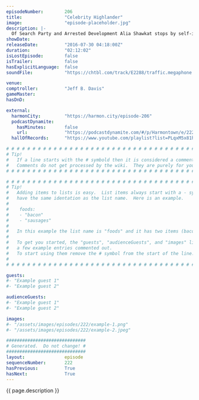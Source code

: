 ```yaml
---
episodeNumber:        206
title:                "Celebrity Highlander"
image:                "episode-placeholder.jpg"
description: |-
  Of Search Party and Arrested Development Alia Shawkat stops by self-imposed sleepy Harmontown with a historical 30 minute MeUndies commercial. Visit MeUndies.com/feral. Become a member at harmontown.com/live
showDate:             
releaseDate:          "2016-07-30 04:18:00Z"
duration:             "02:12:02"
isLostEpisode:        false
isTrailer:            false
hasExplicitLanguage:  false
soundFile:            "https://chtbl.com/track/E2288/traffic.megaphone.fm/STA9731376278.mp3?updated=1559933874"

venue:                
comptroller:          "Jeff B. Davis"
gameMaster:           
hasDnD:               

external:
  harmonCity:         "https://harmon.city/episode-206"
  podcastDynamite:
    hasMinutes:       false
    url:              "https://podcastdynamite.com/#/p/Harmontown/e/222/206"
  hallOfRecords:      "https://www.youtube.com/playlist?list=PLqxM5x81hNOZUDMurUCTuhvPGB2Bsltqd"

# # # # # # # # # # # # # # # # # # # # # # # # # # # # # # # # # # # # # # # # # # # # #
# Tip!
#   If a line starts with the # symbold then it is considered a comment.
#   Comments do not get processed by the wiki.  They are purely for your information.
# # # # # # # # # # # # # # # # # # # # # # # # # # # # # # # # # # # # # # # # # # # # #

# # # # # # # # # # # # # # # # # # # # # # # # # # # # # # # # # # # # # # # # # # # # #
# Tip!
#   Adding items to lists is easy.  List items always start with a - symbol and have
#   have the same identation as the list name.  Here is an example.
#
#    foods:
#    - "bacon"
#    - "sausages"
#
#   In this example the list name is "foods" and it has two items (bacon, and sausages).
#
#   To get you started, the "guests", "audienceGuests", and "images" lists below have
#   a few example entries commented out.
#   To start using them remove the # symbol from the start of the line.
#
# # # # # # # # # # # # # # # # # # # # # # # # # # # # # # # # # # # # # # # # # # # # #

guests:
#- "Example guest 1"
#- "Example guest 2"

audienceGuests:
#- "Example guest 1"
#- "Example guest 2"

images:
#- "/assets/images/episodes/222/example-1.png"
#- "/assets/images/episodes/222/example-2.jpeg"

##############################
# Generated.  Do not change! #
##############################
layout:               episode
sequenceNumber:       222
hasPrevious:          True
hasNext:              True
---
```


<!-- The episode description will be rendered here -->
{{ page.description }}

<!-- Add your content BELOW here -->
<!-- vvvvvvvvvvvvvvvvvvvvvvvvvvv -->




<!-- ^^^^^^^^^^^^^^^^^^^^^^^^^^^ -->
<!-- Add your content ABOVE here -->

<!-- The episode gallery will be rendered here -->